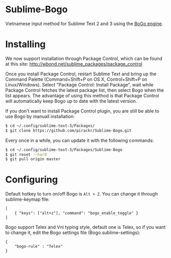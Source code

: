Sublime-Bogo
============

Vietnamese input method for Sublime Text 2 and 3 using the
[BoGo engine](https://github.com/BoGoEngine/bogo-python).

Installing
==========

We now support installation through Package Control, which can be found at this site: http://wbond.net/sublime_packages/package_control

Once you install Package Control, restart Sublime Text and bring up the Command Palette (Command+Shift+P on OS X, Control+Shift+P on Linux/Windows). Select "Package Control: Install Package", wait while Package Control fetches the latest package list, then select Bogo when the list appears. The advantage of using this method is that Package Control will automatically keep Bogo up to date with the latest version.

If you don't want to install Package Control plugin, you are still be able to use Bogo by manuall installation:

```bash
$ cd ~/.config/sublime-text-3/Packages/
$ git clone https://github.com/pirackr/Sublime-Bogo.git
```

Every once in a while, you can update it with the following commands:

```bash
$ cd ~/.config/sublime-text-3/Packages/Sublime-Bogo
$ git reset --hard
$ git pull origin master
```

Configuring
===========

Default hotkey to turn on/off Bogo is ``Alt + Z``. You can change it through sublime-keymap file:

```
[
	{ "keys": ["alt+z"], "command": "bogo_enable_toggle" }
]
```

Bogo support Telex and Vni typing style, default one is Telex, so if you want to change it, edit the Bogo settings file (Bogo.sublime-settings):
```
{
    "bogo-rule" : "Telex"
}
```
